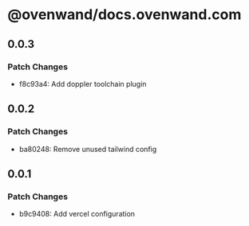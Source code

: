 # @ovenwand/docs.ovenwand.com

## 0.0.3

### Patch Changes

- f8c93a4: Add doppler toolchain plugin

## 0.0.2

### Patch Changes

- ba80248: Remove unused tailwind config

## 0.0.1

### Patch Changes

- b9c9408: Add vercel configuration
